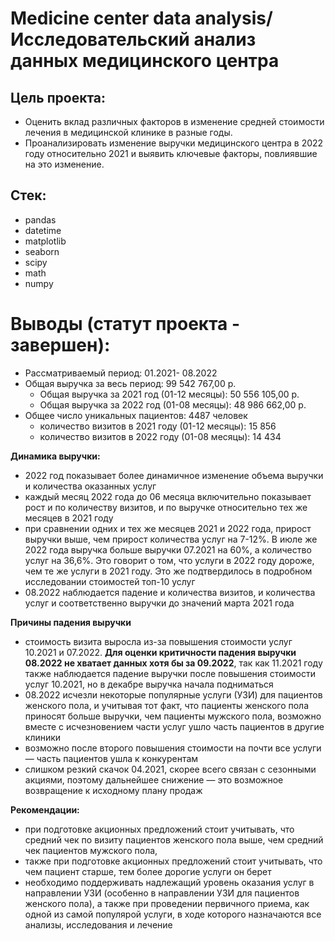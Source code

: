 # Medicine center data analysis/ Исследовательский анализ данных медицинского центра

## Цель проекта:
* Оценить вклад различных факторов в изменение средней стоимости лечения в медицинской клинике в разные годы.
* Проанализировать изменение выручки медицинского центра в 2022 году относительно 2021 и выявить ключевые факторы, повлиявшие на это изменение.

## Стек:
* pandas
* datetime
* matplotlib
* seaborn
* scipy
* math
* numpy


# Выводы (статут проекта - завершен):
* Рассматриваемый период: 01.2021- 08.2022
* Общая выручка за весь период: 99 542 767,00 р.
  - Общая выручка за 2021 год (01-12 месяцы): 50 556 105,00 р.
  - Общая выручка за 2022 год (01-08 месяцы): 48 986 662,00 р.
* Общее число уникальных пациентов: 4487 человек
  - количество визитов в 2021 году (01-12 месяцы): 15 856
  - количество визитов в 2022 году (01-08 месяцы): 14 434
 
**Динамика выручки:**
* 2022 год показывает более динамичное изменение объема выручки и количества оказанных услуг
* каждый месяц 2022 года до 06 месяца включительно показывает рост и по количеству визитов, и по выручке относительно тех же месяцев в 2021 году
* при сравнении одних и тех же месяцев 2021 и 2022 года, прирост выручки выше, чем прирост количества услуг на 7-12%. В июле же 2022 года выручка больше выручки 07.2021 на 60%, а количество услуг на 36,6%. Это говорит о том, что услуги в 2022 году дороже, чем те же услуги в 2021 году. Это же подтвердилось в подробном исследовании стоимостей топ-10 услуг
* 08.2022 наблюдается падение и количества визитов, и количества услуг и соответственно выручки до значений марта 2021 года

**Причины падения выручки**
* стоимость визита выросла из-за повышения стоимости услуг 10.2021 и 07.2022. **Для оценки критичности падения выручки 08.2022 не хватает данных хотя бы за 09.2022**, так как 11.2021 году также наблюдается падение выручки после повышения стоимости услуг 10.2021, но в декабре выручка начала подниматься
* 08.2022 исчезли некоторые популярные услуги (УЗИ) для пациентов женского пола, и учитывая тот факт, что пациенты женского пола приносят больше выручки, чем пациенты мужского пола, возможно вместе с исчезновением части услуг ушло часть пациентов в другие клиники
* возможно после второго повышения стоимости на почти все услуги — часть пациентов ушла к конкурентам
* слишком резкий скачок 04.2021, скорее всего связан с сезонными акциями, поэтому дальнейшее снижение — это возможное возвращение к исходному плану продаж

**Рекомендации:**
* при подготовке акционных предложений стоит учитывать, что средний чек по визиту пациентов женского пола выше, чем средний чек пациентов мужского пола,
* также при подготовке акционных предложений стоит учитывать, что чем пациент старше, тем более дорогие услуги он берет
* необходимо поддерживать надлежащий уровень оказания услуг в направлении УЗИ (особенно в направлении УЗИ для пациентов женского пола), а также при проведении первичного приема, как одной из самой популярой услуги, в ходе которого назначаются все анализы, исследования и лечение
